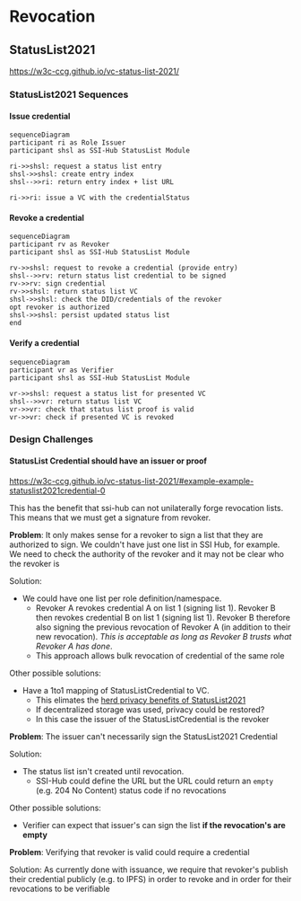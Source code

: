 # Revocation

## StatusList2021

https://w3c-ccg.github.io/vc-status-list-2021/ 

### StatusList2021 Sequences

#### Issue credential
```mermaid
sequenceDiagram
participant ri as Role Issuer
participant shsl as SSI-Hub StatusList Module

ri->>shsl: request a status list entry
shsl->>shsl: create entry index
shsl-->>ri: return entry index + list URL

ri->>ri: issue a VC with the credentialStatus
```

#### Revoke a credential
```mermaid
sequenceDiagram
participant rv as Revoker
participant shsl as SSI-Hub StatusList Module

rv->>shsl: request to revoke a credential (provide entry)
shsl-->>rv: return status list credential to be signed 
rv->>rv: sign credential
rv->>shsl: return status list VC
shsl->>shsl: check the DID/credentials of the revoker
opt revoker is authorized 
shsl->>shsl: persist updated status list
end
```

#### Verify a credential
```mermaid
sequenceDiagram
participant vr as Verifier
participant shsl as SSI-Hub StatusList Module

vr->>shsl: request a status list for presented VC
shsl-->>vr: return status list VC
vr->>vr: check that status list proof is valid
vr->>vr: check if presented VC is revoked
```

### Design Challenges

#### StatusList Credential should have an issuer or proof
https://w3c-ccg.github.io/vc-status-list-2021/#example-example-statuslist2021credential-0

This has the benefit that ssi-hub can not unilaterally forge revocation lists.
This means that we must get a signature from revoker.

**Problem**:
It only makes sense for a revoker to sign a list that they are authorized to sign.
We couldn't have just one list in SSI Hub, for example.
We need to check the authority of the revoker and it may not be clear who the revoker is

Solution:
- We could have one list per role definition/namespace.
  - Revoker A revokes credential A on list 1 (signing list 1).
  Revoker B then revokes credential B on list 1 (signing list 1).
  Revoker B therefore also signing the previous revocation of Revoker A (in addition to their new revocation).
  *This is acceptable as long as Revoker B trusts what Revoker A has done*.
  - This approach allows bulk revocation of credential of the same role

Other possible solutions:
- Have a 1to1 mapping of StatusListCredential to VC.
  - This elimates the [herd privacy benefits of StatusList2021](https://w3c-ccg.github.io/vc-status-list-2021/#introduction)
  - If decentralized storage was used, privacy could be restored?
  - In this case the issuer of the StatusListCredential is the revoker

**Problem**:
The issuer can't necessarily sign the StatusList2021 Credential

Solution:
- The status list isn't created until revocation. 
  - SSI-Hub could define the URL but the URL could return an `empty` (e.g. 204 No Content) status code if no revocations

Other possible solutions:
- Verifier can expect that issuer's can sign the list **if the revocation's are empty**

**Problem**: Verifying that revoker is valid could require a credential

Solution: As currently done with issuance, we require that revoker's publish their credential publicly (e.g. to IPFS) in order to revoke and in order for their revocations to be verifiable